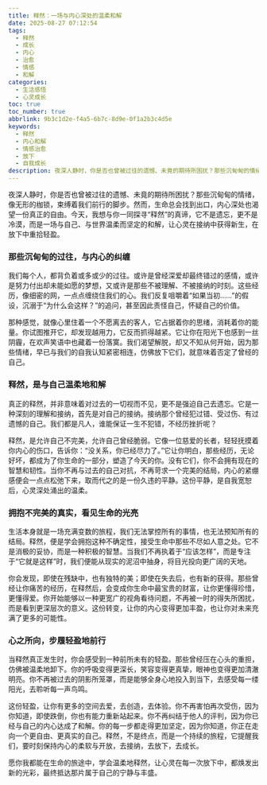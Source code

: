 ```yaml
---
title: 释然：一场与内心深处的温柔和解
date: 2025-08-27 07:12:54
tags:
  - 释然
  - 成长
  - 内心
  - 治愈
  - 情感
  - 和解
categories:
  - 生活感悟
  - 心灵成长
toc: true
toc_number: true
abbrlink: 9b3c1d2e-f4a5-6b7c-8d9e-0f1a2b3c4d5e
keywords:
  - 释然
  - 内心和解
  - 情感治愈
  - 放下
  - 自我成长
description: 夜深人静时，你是否也曾被过往的遗憾、未竟的期待所困扰？那些沉甸甸的情绪，像无形的枷锁，束缚着我们前行的脚步。然而，生命总会找到出口，内心深处也渴望一份真正的自由。今天，我想与你一同探寻“释然”的真谛，它不是遗忘，更不是冷漠，而是一场与自己、与世界温柔而坚定的和解，让心灵在接纳中获得新生，在放下中重拾轻盈。
---
```


夜深人静时，你是否也曾被过往的遗憾、未竟的期待所困扰？那些沉甸甸的情绪，像无形的枷锁，束缚着我们前行的脚步。然而，生命总会找到出口，内心深处也渴望一份真正的自由。今天，我想与你一同探寻“释然”的真谛，它不是遗忘，更不是冷漠，而是一场与自己、与世界温柔而坚定的和解，让心灵在接纳中获得新生，在放下中重拾轻盈。

### 那些沉甸甸的过往，与内心的纠缠

我们每个人，都背负着或多或少的过往。或许是曾经深爱却最终错过的感情，或许是努力付出却未能如愿的梦想，又或许是那些不被理解、不被接纳的时刻。这些经历，像细密的网，一点点缠绕住我们的心。我们反复咀嚼着“如果当初……”的假设，沉溺于“为什么会这样？”的追问，甚至因此责怪自己，怀疑自己的价值。

那种感觉，就像心里住着一个不愿离去的客人，它占据着你的思绪，消耗着你的能量。你试图推开它，却发现越用力，它反而抓得越紧。它让你在阳光下也感到一丝阴霾，在欢声笑语中也藏着一份落寞。我们渴望解脱，却又不知从何开始，因为那些情绪，早已与我们的自我认知紧密相连，仿佛放下它们，就意味着否定了曾经的自己。

### 释然，是与自己温柔地和解

真正的释然，并非意味着对过去的一切视而不见，更不是强迫自己去遗忘。它是一种深刻的理解和接纳，首先是对自己的接纳。接纳那个曾经犯过错、受过伤、有过遗憾的自己。我们都是凡人，谁能保证一生不犯错，不经历挫折呢？

释然，是允许自己不完美，允许自己曾经脆弱。它像一位慈爱的长者，轻轻抚摸着你内心的伤口，告诉你：“没关系，你已经尽力了。”它让你明白，那些经历，无论好坏，都成为了你生命的一部分，塑造了今天的你。没有它们，你不会拥有现在的智慧和韧性。当你不再与过去的自己对抗，不再苛求一个完美的结局，内心的紧绷感便会一点点松弛下来，取而代之的是一份久违的平静。这份平静，是自我宽恕后，心灵深处涌出的温柔。

### 拥抱不完美的真实，看见生命的光亮

生活本身就是一场充满变数的旅程，我们无法掌控所有的事情，也无法预知所有的结局。释然，便是学会拥抱这种不确定性，接受生命中那些不尽如人意之处。它不是消极的妥协，而是一种积极的智慧。当我们不再执着于“应该怎样”，而是专注于“它就是这样”时，我们便能从现实的泥沼中抽身，将目光投向更广阔的天地。

你会发现，即使在残缺中，也有独特的美；即使在失去后，也有新的获得。那些曾经让你痛苦的经历，在释然后，会变成你生命中最宝贵的财富，让你更懂得珍惜，更懂得爱。你开始能够以一种更宽广的视角看待问题，不再被一时的得失所困扰，而是看到更深层次的意义。这份转变，让你的内心变得更加丰盈，也让你对未来充满了更多的可能性。

### 心之所向，步履轻盈地前行

当释然真正发生时，你会感受到一种前所未有的轻盈。那些曾经压在心头的重担，仿佛被温柔地卸下。你的呼吸变得更深长，笑容变得更真挚，眼神也变得更加清澈明亮。你不再被过去的阴影所笼罩，而是能够全身心地投入到当下，去感受每一缕阳光，去聆听每一声鸟鸣。

这份轻盈，让你有更多的空间去爱，去创造，去体验。你不再害怕再次受伤，因为你知道，即使跌倒，你也有能力重新站起来。你不再纠结于他人的评判，因为你已经与自己的内心达成了和解。你的每一步都走得更加坚定，因为你知道，你正在走向一个更自由、更真实的自己。释然，不是终点，而是一个持续的旅程，它提醒我们，要时刻保持内心的柔软与开放，去接纳，去放下，去成长。

愿你我都能在生命的旅途中，学会温柔地释然，让心灵在每一次放下中，都焕发出新的光彩，最终抵达那片属于自己的宁静与丰盛。